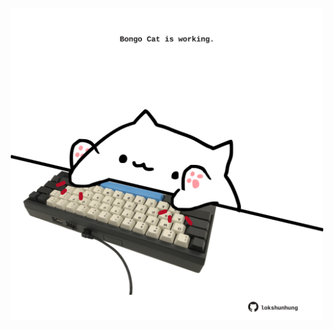 <!-- built at 16/10/2023, 07:00:47 UTC -->
<p align="center">
  <img width="500" height="500" src="./ReadmeImage.svg">
</p>

